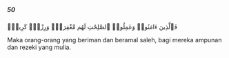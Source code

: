 ##### 50

<span class="ayah">فَٱلَّذِينَ ءَامَنُوا۟ وَعَمِلُوا۟ ٱلصَّٰلِحَٰتِ لَهُم مَّغْفِرَةٌۭ وَرِزْقٌۭ كَرِيمٌۭ</span>

<span class="ayah_translation">Maka orang-orang yang beriman dan beramal saleh, bagi mereka ampunan dan rezeki yang mulia.</span>
